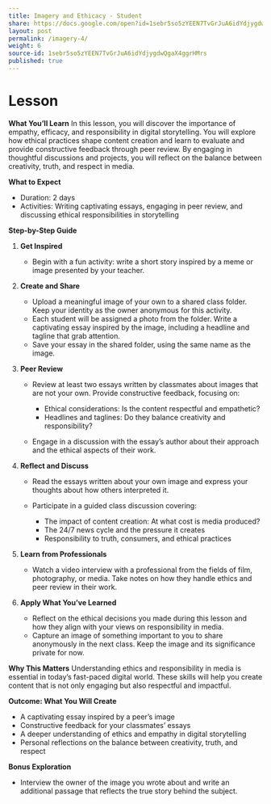 ```yaml
---
title: Imagery and Ethicacy - Student
share: https://docs.google.com/open?id=1sebr5so5zYEEN7TvGrJuA6idYdjygdwQgaX4ggrHMrs
layout: post
permalink: /imagery-4/
weight: 6
source-id: 1sebr5so5zYEEN7TvGrJuA6idYdjygdwQgaX4ggrHMrs
published: true
---
```

# Lesson

<!--StartFragment-->

**What You’ll Learn** In this lesson, you will discover the importance of empathy, efficacy, and responsibility in digital storytelling. You will explore how ethical practices shape content creation and learn to evaluate and provide constructive feedback through peer review. By engaging in thoughtful discussions and projects, you will reflect on the balance between creativity, truth, and respect in media.

**What to Expect**

* Duration: 2 days
* Activities: Writing captivating essays, engaging in peer review, and discussing ethical responsibilities in storytelling

**Step-by-Step Guide**

1. **Get Inspired**

   * Begin with a fun activity: write a short story inspired by a meme or image presented by your teacher.
2. **Create and Share**

   * Upload a meaningful image of your own to a shared class folder. Keep your identity as the owner anonymous for this activity.
   * Each student will be assigned a photo from the folder. Write a captivating essay inspired by the image, including a headline and tagline that grab attention.
   * Save your essay in the shared folder, using the same name as the image.
3. **Peer Review**

   * Review at least two essays written by classmates about images that are not your own. Provide constructive feedback, focusing on:

     * Ethical considerations: Is the content respectful and empathetic?
     * Headlines and taglines: Do they balance creativity and responsibility?
   * Engage in a discussion with the essay’s author about their approach and the ethical aspects of their work.
4. **Reflect and Discuss**

   * Read the essays written about your own image and express your thoughts about how others interpreted it.
   * Participate in a guided class discussion covering:

     * The impact of content creation: At what cost is media produced?
     * The 24/7 news cycle and the pressure it creates
     * Responsibility to truth, consumers, and ethical practices
5. **Learn from Professionals**

   * Watch a video interview with a professional from the fields of film, photography, or media. Take notes on how they handle ethics and peer review in their work.
6. **Apply What You’ve Learned**

   * Reflect on the ethical decisions you made during this lesson and how they align with your views on responsibility in media.
   * Capture an image of something important to you to share anonymously in the next class. Keep the image and its significance private for now.

**Why This Matters** Understanding ethics and responsibility in media is essential in today’s fast-paced digital world. These skills will help you create content that is not only engaging but also respectful and impactful.

**Outcome: What You Will Create**

* A captivating essay inspired by a peer’s image
* Constructive feedback for your classmates’ essays
* A deeper understanding of ethics and empathy in digital storytelling
* Personal reflections on the balance between creativity, truth, and respect

**Bonus Exploration**

* Interview the owner of the image you wrote about and write an additional passage that reflects the true story behind the subject.

<!--EndFragment-->
